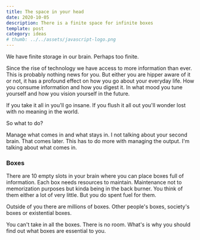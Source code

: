 ```yaml
---
title: The space in your head
date: 2020-10-05
description: There is a finite space for infinite boxes
template: post
category: ideas
# thumb: ../../assets/javascript-logo.png
---
```


We have finite storage in our brain. Perhaps too finite.

Since the rise of technology we have access to more information than ever. This is probably nothing news for you. But either you are hipper aware of it or not, it has a profound effect on how you go about your everyday life. How you consume information and how you digest it. In what mood you tune yourself and how you vision yourself in the future.

If you take it all in you'll go insane. If you flush it all out you'll wonder lost with no meaning in the world.

So what to do?

Manage what comes in and what stays in. I not talking about your second brain. That comes later. This has to do more with managing the output. I'm talking about what comes in.

### Boxes

There are 10 empty slots in your brain where you can place boxes full of information. Each box needs resources to maintain. Maintenance not to memorization purposes but kinda being in the back burner. You think of them either a lot of very little. But you do spent fuel for them.

Outside of you there are millions of boxes. Other people's boxes, society's boxes or existential boxes.

You can't take in all the boxes. There is no room. What's is why you should find out what boxes are essential to you.
